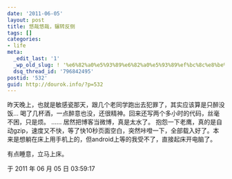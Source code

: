 ```yaml
---
date: '2011-06-05'
layout: post
title: 悠哉悠哉，辗转反侧
tags: []
categories:
- life
meta:
  _edit_last: '1'
  _wp_old_slug: ! '%e6%82%a0%e5%93%89%e6%82%a0%e5%93%89%ef%bc%8c%e8%be%97%e8%bd%ac%e5%8f%8d%e4%be%a7'
  dsq_thread_id: '796842495'
postid: '532'
guid: http://dourok.info/?p=532
---
```

昨天晚上，也就是敏感瓷那天，跟几个老同学跑出去犯罪了，其实应该算是只醉没饭…
喝了几杯酒，一点醉意也没，还很精神。回来还写两个多小时的代码，丝毫不困，只是烦。
…… 居然把博客当微博，真是太水了。
抱怨一下老鹰，真的是自动gzip，速度又不快，等了快10秒页面空白，突然咔噔一下，全部载入好了。本来是想躺在床上用手机上的，但android上等的我受不了，直接起床开电脑了。

有点睡意，立马上床。

于 2011 年 06 月 05 日 03:59:17
